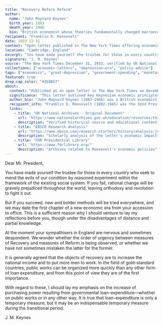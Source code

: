 ```yaml
---
title: "Recovery Before Reform"
author:
  name: "John Maynard Keynes"
  birth_year: 1883
  death_year: 1946
  bio: "British economist whose theories fundamentally changed macroeconomic theory and government economic policies"
recipient: "Franklin D. Roosevelt"
date: 1933-12-31
context: "Open letter published in The New York Times offering economic advice for the Great Depression"
location: "Cambridge, England"
excerpt: "You have made yourself the trustee for those in every country who seek to mend the evils of our condition by reasoned experiment within the framework of the existing social system."
signature: "J. M. Keynes"
source: "The New York Times December 31, 1933, verified by UK National Archives, Public Domain"
collections: ["economic-letters", "depression-era", "policy-advice"]
tags: ["economics", "great-depression", "government-spending", "monetary-policy", "recovery"]
featured: true
drop_cap_color: "#2E8B57"
about:
  context: "Published as an open letter in The New York Times on December 31, 1933, offering economic guidance to FDR during the Great Depression's depths."
  significance: "This letter outlined key Keynesian economic principles that would later influence government economic policy worldwide, advocating for deficit spending and public works during economic downturns."
  author_bio: "John Maynard Keynes (1883-1946) was a British economist whose revolutionary theories about government intervention in markets became the foundation of modern macroeconomics."
  recipient_info: "Franklin D. Roosevelt (1882-1945) was the 32nd President, leading America through the Great Depression and World War II with unprecedented government programs."
  links:
    - title: "UK National Archives - Original Document"
      url: "https://www.nationalarchives.gov.uk/education/resources/thirties-britain/keynes-economy/"
      description: "Verified historical source and educational context"
    - title: "EBSCO Research Analysis"
      url: "https://www.ebsco.com/research-starters/history/analysis-john-maynard-keynes-open-letter-president-roosevelt"
      description: "Scholarly analysis of the letter's economic impact"
    - title: "FDR Presidential Library"
      url: "https://www.fdrlibrary.org/"
      description: "Archives related to Roosevelt's economic policies"
---
```


Dear Mr. President,

You have made yourself the trustee for those in every country who seek to mend the evils of our condition by reasoned experiment within the framework of the existing social system. If you fail, rational change will be gravely prejudiced throughout the world, leaving orthodoxy and revolution to fight it out.

But if you succeed, new and bolder methods will be tried everywhere, and we may date the first chapter of a new economic era from your accession to office. This is a sufficient reason why I should venture to lay my reflections before you, though under the disadvantages of distance and partial knowledge.

At the moment your sympathisers in England are nervous and sometimes despondent. We wonder whether the order of urgency between measures of Recovery and measures of Reform is being observed, or whether we have not sometimes mistaken the latter for the former.

It is generally agreed that the objects of recovery are to increase the national income and to put more men to work. In the field of gold-standard countries, public works can be organized more quickly than any other form of loan expenditure, and from this point of view they are of the first importance.

With regard to these, I should lay my emphasis on the increase of purchasing power resulting from governmental loan-expenditure—whether on public works or in any other way. It is true that loan-expenditure is only a temporary measure; but it may be an indispensable temporary measure during the transitional period.

J. M. Keynes